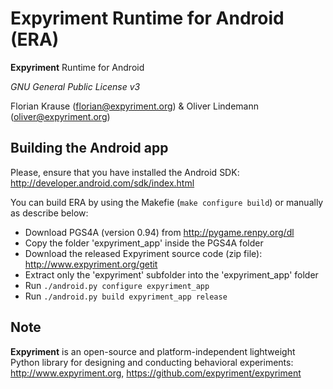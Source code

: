 Expyriment Runtime for Android (ERA)
==========================

**Expyriment** Runtime for Android

*GNU General Public License v3*

Florian Krause (florian@expyriment.org) & Oliver Lindemann (oliver@expyriment.org)

Building the Android app
------------------------

Please, ensure that you have installed the Android SDK: http://developer.android.com/sdk/index.html

You can build ERA by using the Makefie (`make configure build`) or manually as describe below:
* Download PGS4A (version 0.94) from http://pygame.renpy.org/dl
* Copy the folder 'expyriment_app' inside the PGS4A folder
* Download the released Expyriment source code (zip file): http://www.expyriment.org/getit
* Extract only the 'expyriment' subfolder into the 'expyriment_app' folder
* Run `./android.py configure expyriment_app`
* Run `./android.py build expyriment_app release`

Note 
----
**Expyriment** is an open-source and platform-independent lightweight Python
library for designing and conducting behavioral experiments: http://www.expyriment.org, https://github.com/expyriment/expyriment
